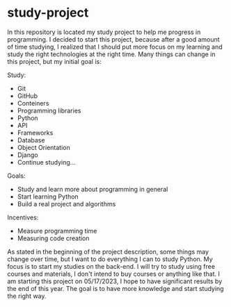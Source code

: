 # study-project

In this repository is located my study project to help me progress in programming. I decided to start this project, because after a good amount of time studying, I realized that I should put more focus on my learning and study the right technologies at the right time. Many things can change in this project, but my initial goal is:

Study:
* Git 
* GitHub
* Conteiners
* Programming libraries 
* Python 
* API  
* Frameworks
* Database 
* Object Orientation 
* Django  
* Continue studying... 

Goals:
* Study and learn more about programming in general
* Start learning Python 
* Build a real project and algorithms

Incentives:
* Measure programming time
* Measuring code creation

As stated in the beginning of the project description, some things may change over time, but I want to do everything I can to study Python. My focus is to start my studies on the back-end. I will try to study using free courses and materials, I don't intend to buy courses or anything like that. I am starting this project on 05/17/2023, I hope to have significant results by the end of this year. The goal is to have more knowledge and start studying the right way.

